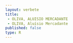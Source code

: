```yaml
---
layout: verbete
title:
 - OLIVA, ALUISIO MERCADANTE
 - OLIVA, Aluísio Mercadante
published: false
type: R
---
```


